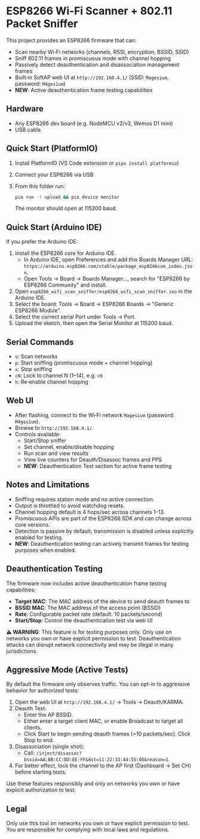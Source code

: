 ESP8266 Wi‑Fi Scanner + 802.11 Packet Sniffer
================================================

This project provides an ESP8266 firmware that can:

- Scan nearby Wi‑Fi networks (channels, RSSI, encryption, BSSID, SSID)
- Sniff 802.11 frames in promiscuous mode with channel hopping
- Passively detect deauthentication and disassociation management frames
- Built‑in SoftAP web UI at `http://192.168.4.1/` (SSID: `Magesium`, password: `M4ges1um`)
- **NEW**: Active deauthentication frame testing capabilities

Hardware
--------
- Any ESP8266 dev board (e.g. NodeMCU v2/v3, Wemos D1 mini)
- USB cable

Quick Start (PlatformIO)
------------------------
1. Install PlatformIO (VS Code extension or `pipx install platformio`)
2. Connect your ESP8266 via USB
3. From this folder run:

   ```bash
   pio run -t upload && pio device monitor
   ```

   The monitor should open at 115200 baud.

Quick Start (Arduino IDE)
-------------------------
If you prefer the Arduino IDE:

1. Install the ESP8266 core for Arduino IDE.
   - In Arduino IDE, open Preferences and add this Boards Manager URL: `https://arduino.esp8266.com/stable/package_esp8266com_index.json`.
   - Open Tools → Board → Boards Manager…, search for "ESP8266 by ESP8266 Community" and install.
2. Open `esp8266_wifi_scan_sniffer/esp8266_wifi_scan_sniffer.ino` in the Arduino IDE.
3. Select the board: Tools → Board → ESP8266 Boards → "Generic ESP8266 Module".
4. Select the correct serial Port under Tools → Port.
5. Upload the sketch, then open the Serial Monitor at 115200 baud.

Serial Commands
---------------
- `s`: Scan networks
- `p`: Start sniffing (promiscuous mode + channel hopping)
- `x`: Stop sniffing
- `cN`: Lock to channel N (1–14), e.g. `c6`
- `h`: Re‑enable channel hopping

Web UI
------
- After flashing, connect to the Wi‑Fi network `Magesium` (password: `M4ges1um`).
- Browse to `http://192.168.4.1/`.
- Controls available:
  - Start/Stop sniffer
  - Set channel, enable/disable hopping
  - Run scan and view results
  - View live counters for Deauth/Disassoc frames and PPS
  - **NEW**: Deauthentication Test section for active frame testing

Notes and Limitations
---------------------
- Sniffing requires station mode and no active connection.
- Output is throttled to avoid watchdog resets.
- Channel hopping default is 4 hops/sec across channels 1–13.
- Promiscuous APIs are part of the ESP8266 SDK and can change across core versions.
 - Detection is passive by default; transmission is disabled unless explicitly enabled for testing.
 - **NEW**: Deauthentication testing can actively transmit frames for testing purposes when enabled.

Deauthentication Testing
------------------------
The firmware now includes active deauthentication frame testing capabilities:

- **Target MAC**: The MAC address of the device to send deauth frames to
- **BSSID MAC**: The MAC address of the access point (BSSID)
- **Rate**: Configurable packet rate (default: 10 packets/second)
- **Start/Stop**: Control the deauthentication test via web UI

**⚠️ WARNING**: This feature is for testing purposes only. Only use on networks you own or have explicit permission to test. Deauthentication attacks can disrupt network connectivity and may be illegal in many jurisdictions.

Aggressive Mode (Active Tests)
------------------------------
By default the firmware only observes traffic. You can opt-in to aggressive behavior for authorized tests:

1. Open the web UI at `http://192.168.4.1/` → Tools → Deauth/KARMA.
2. Deauth Test:
   - Enter the AP BSSID.
   - Either enter a target client MAC, or enable Broadcast to target all clients.
   - Click Start to begin sending deauth frames (~10 packets/sec). Click Stop to end.
3. Disassociation (single shot):
   - Call: `/inject/disassoc?bssid=AA:BB:CC:DD:EE:FF&dst=11:22:33:44:55:66&reason=1`.
4. For better effect, lock the channel to the AP first (Dashboard → Set CH) before starting tests.

Use these features responsibly and only on networks you own or have explicit authorization to test.

Legal
-----
Only use this tool on networks you own or have explicit permission to test. You are responsible for complying with local laws and regulations.


